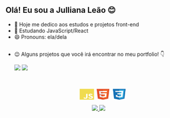## Olá! Eu sou a Julliana Leão 😊


- 🔭 Hoje me dedico aos estudos e projetos front-end
- 🌱 Estudando JavaScript/React
- 😄 Pronouns: ela/dela
##
- 😉 Alguns projetos que você irá encontrar no meu portfolio! 👇
 

  
  
  <div>
    
   
  <div> 
  
  <a href="https://instagram.com/juleaodev" target="_blank"><img src="https://img.shields.io/badge/-Instagram-%23E4405F?style=for-the-badge&logo=instagram&logoColor=white" target="_blank"></a>
  <a href="https://www.linkedin.com/in/julliana-le%C3%A3o-8038a718b/" target="_blank"><img src="https://img.shields.io/badge/-LinkedIn-%230077B5?style=for-the-badge&logo=linkedin&logoColor=white" target="_blank"></a> 
    
    
   ##
    <div style="display: inline_block" align="center"><br>
  <img align="center" alt="Rafa-Js" height="30" width="40" src="https://raw.githubusercontent.com/devicons/devicon/master/icons/javascript/javascript-plain.svg">
  <img align="center" alt="Rafa-HTML" height="30" width="40" src="https://raw.githubusercontent.com/devicons/devicon/master/icons/html5/html5-original.svg">
  <img align="center" alt="Rafa-CSS" height="30" width="40" src="https://raw.githubusercontent.com/devicons/devicon/master/icons/css3/css3-original.svg">
</div>
    <div align="center">
  <a href="https://github.com/juhdev2022">
  <img height="150em" src="https://github-readme-stats.vercel.app/api?username=juhdev2022&show_icons=true&theme=radical&include_all_commits=true&count_private=true"/>
  <img height="150em" src="https://github-readme-stats.vercel.app/api/top-langs/?username=juhdev2022&layout=compact&langs_count=7&theme=radical"/>
</div>

  
    
      
  
  
 
 
 
